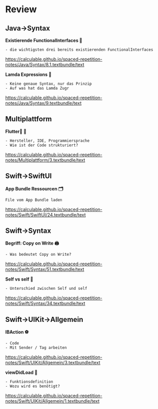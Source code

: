 # Review

## Java->Syntax

**Existierende FunctionalInterfaces 📄**

```
- die wichtigsten drei bereits existierenden FunctionalInterfaces
```

https://calculable.github.io/spaced-repetition-notes/Java/Syntax/8.1.textbundle/text


**Lamda Expressions 🥷**

```
- Keine genaue Syntax, nur das Prinzip
- Auf was hat das Lamda Zugr
```

https://calculable.github.io/spaced-repetition-notes/Java/Syntax/9.textbundle/text


## Multiplattform

**Flutter📱 📱**

```
- Hersteller, IDE, Programmiersprache
- Wie ist der Code strukturiert?
```

https://calculable.github.io/spaced-repetition-notes/Multiplattform/3.textbundle/text


## Swift->SwiftUI

**App Bundle Ressourcen 🗂️**

```
File vom App Bundle laden
```

https://calculable.github.io/spaced-repetition-notes/Swift/SwiftUI/24.textbundle/text


## Swift->Syntax

**Begriff: Copy on Write 🖨️**

```
- Was bedeutet Copy on Write?
```

https://calculable.github.io/spaced-repetition-notes/Swift/Syntax/51.textbundle/text


**Self vs self 👤**

```
- Unterschied zwischen Self und self
```

https://calculable.github.io/spaced-repetition-notes/Swift/Syntax/34.textbundle/text


## Swift->UIKit->Allgemein

**IBAction ⚽️**

```
- Code
- Mit Sender / Tag arbeiten
```

https://calculable.github.io/spaced-repetition-notes/Swift/UIKit/Allgemein/3.textbundle/text


**viewDidLoad 🌅**

```
- Funktionsdefinition
- Wozu wird es benötigt?
```

https://calculable.github.io/spaced-repetition-notes/Swift/UIKit/Allgemein/1.textbundle/text

